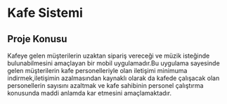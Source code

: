 # Kafe Sistemi

## Proje Konusu

Kafeye gelen müşterilerin uzaktan sipariş vereceği ve müzik isteğinde bulunabilmesini amaçlayan bir mobil uygulamadır.Bu uygulama sayesinde gelen müşterilerin kafe personelleriyle olan iletişimi minimuma indirmek,iletişimin azalmasından kaynaklı olarak da kafede çalışacak olan personellerin sayısını azaltmak ve kafe sahibinin personel çalıştırma konusunda maddi anlamda kar etmesini amaçlamaktadır.





